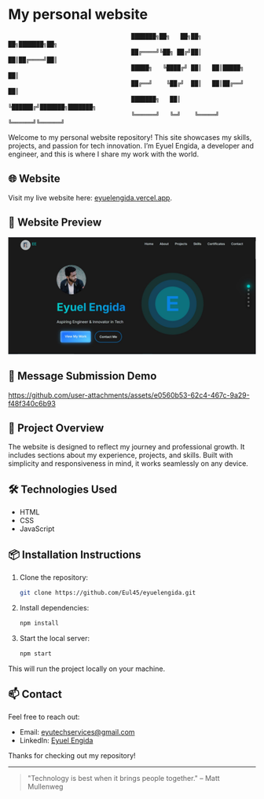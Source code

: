 # My personal website 

                                       ███████╗██╗   ██╗██╗   ██╗███████╗██╗     
                                       ██╔════╝╚██╗ ██╔╝██║   ██║██╔════╝██║     
                                       █████╗   ╚████╔╝ ██║   ██║█████╗  ██║     
                                       ██╔══╝    ╚██╔╝  ██║   ██║██╔══╝  ██║     
                                       ███████╗   ██║   ╚██████╔╝███████╗███████╗
                                       ╚══════╝   ╚═╝    ╚═════╝ ╚══════╝╚══════╝

Welcome to my personal website repository! This site showcases my skills, projects, and passion for tech innovation. I’m Eyuel Engida, a developer and engineer, and this is where I share my work with the world.

## 🌐 Website
Visit my live website here: [eyuelengida.vercel.app](https://eyuelengida.vercel.app/).

## 📸 Website Preview
![Website Screenshot](assets/website-screenshot.png)

## 🎥 Message Submission Demo

https://github.com/user-attachments/assets/e0560b53-62c4-467c-9a29-f48f340c6b93

## 🚀 Project Overview
The website is designed to reflect my journey and professional growth. It includes sections about my experience, projects, and skills. Built with simplicity and responsiveness in mind, it works seamlessly on any device.

## 🛠️ Technologies Used
- HTML
- CSS
- JavaScript

## 📦 Installation Instructions
1. Clone the repository:
    ```bash
    git clone https://github.com/Eul45/eyuelengida.git
    ```
2. Install dependencies:
    ```bash
    npm install
    ```
3. Start the local server:
    ```bash
    npm start
    ```

This will run the project locally on your machine.

## 📫 Contact
Feel free to reach out:
- Email: [eyutechservices@gmail.com](mailto:eyutechservices@gmail.com)
- LinkedIn: [Eyuel Engida](https://www.linkedin.com/in/eyuel-engida-77155a317)

Thanks for checking out my repository!

---

> "Technology is best when it brings people together." – Matt Mullenweg
